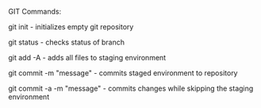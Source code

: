 GIT Commands:

git init - initializes empty git repository

git status - checks status of branch

git add -A - adds all files to staging environment

git commit -m "message" - commits staged environment to repository

git commit -a -m "message" - commits changes while skipping the staging environment